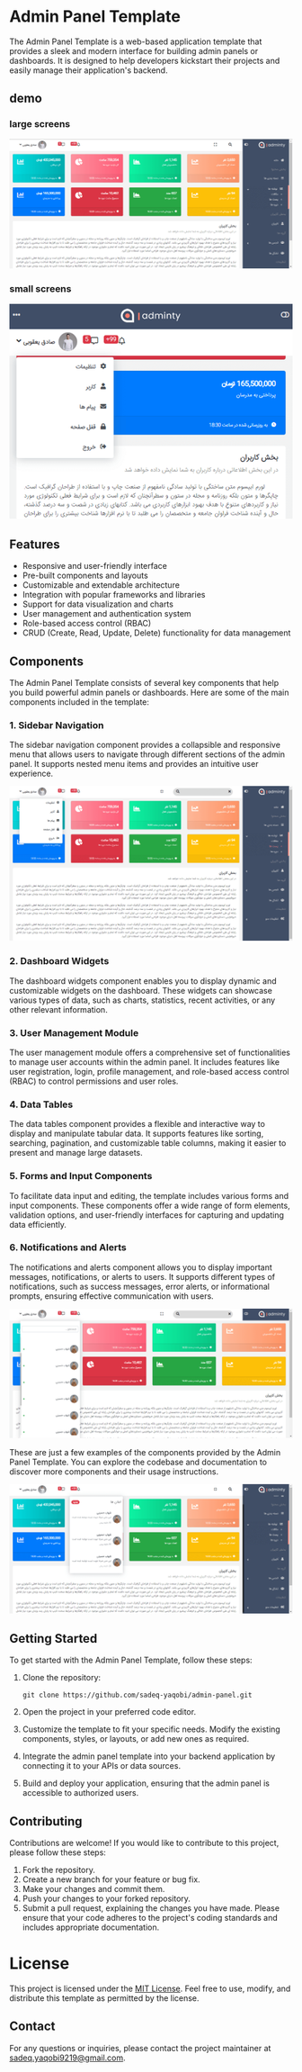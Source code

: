 # Admin Panel Template

The Admin Panel Template is a web-based application template that provides a sleek and modern interface for building admin panels or dashboards. It is designed to help developers kickstart their projects and easily manage their application's backend.

## demo
###  large screens
![admin panel](assets/images/demo-admin-panel-01.png)

###  small screens

<div align="center">
  <img src="assets/images/demo-admin-panel-05.png" alt="Image" />
</div>

## Features

- Responsive and user-friendly interface
- Pre-built components and layouts
- Customizable and extendable architecture
- Integration with popular frameworks and libraries
- Support for data visualization and charts
- User management and authentication system
- Role-based access control (RBAC)
- CRUD (Create, Read, Update, Delete) functionality for data management


## Components

The Admin Panel Template consists of several key components that help you build powerful admin panels or dashboards. Here are some of the main components included in the template:


### 1. Sidebar Navigation

The sidebar navigation component provides a collapsible and responsive menu that allows users to navigate through different sections of the admin panel. It supports nested menu items and provides an intuitive user experience.

![admin panel](assets/images/demo-admin-panel-03.png)

### 2. Dashboard Widgets

The dashboard widgets component enables you to display dynamic and customizable widgets on the dashboard. These widgets can showcase various types of data, such as charts, statistics, recent activities, or any other relevant information.

### 3. User Management Module

The user management module offers a comprehensive set of functionalities to manage user accounts within the admin panel. It includes features like user registration, login, profile management, and role-based access control (RBAC) to control permissions and user roles.


### 4. Data Tables

The data tables component provides a flexible and interactive way to display and manipulate tabular data. It supports features like sorting, searching, pagination, and customizable table columns, making it easier to present and manage large datasets.

### 5. Forms and Input Components

To facilitate data input and editing, the template includes various forms and input components. These components offer a wide range of form elements, validation options, and user-friendly interfaces for capturing and updating data efficiently.

### 6. Notifications and Alerts

The notifications and alerts component allows you to display important messages, notifications, or alerts to users. It supports different types of notifications, such as success messages, error alerts, or informational prompts, ensuring effective communication with users.

![admin panel](assets/images/demo-admin-panel-02.png)

These are just a few examples of the components provided by the Admin Panel Template. You can explore the codebase and documentation to discover more components and their usage instructions.

![admin panel](assets/images/demo-admin-panel-04.png)

## Getting Started

To get started with the Admin Panel Template, follow these steps:

1. Clone the repository:

    ```shell
    git clone https://github.com/sadeq-yaqobi/admin-panel.git
2. Open the project in your preferred code editor.

3. Customize the template to fit your specific needs. Modify the existing components, styles, or layouts, or add new ones as required.

4. Integrate the admin panel template into your backend application by connecting it to your APIs or data sources.

5. Build and deploy your application, ensuring that the admin panel is accessible to authorized users.

## Contributing
Contributions are welcome! If you would like to contribute to this project, please follow these steps:

1. Fork the repository.
2. Create a new branch for your feature or bug fix.
3. Make your changes and commit them.
4. Push your changes to your forked repository.
5. Submit a pull request, explaining the changes you have made.
Please ensure that your code adheres to the project's coding standards and includes appropriate documentation.

# License
This project is licensed under the [MIT License](https://opensource.org/licenses/MIT). Feel free to use, modify, and distribute this template as permitted by the license.

## Contact
For any questions or inquiries, please contact the project maintainer at sadeq.yaqobi9219@gmail.com.
